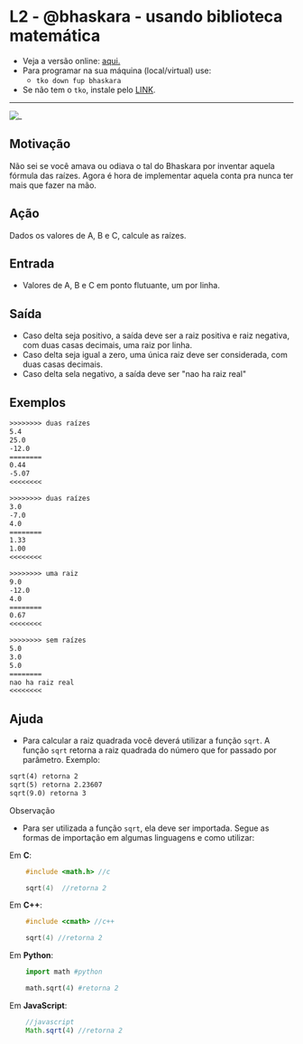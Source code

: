 # L2 - @bhaskara - usando biblioteca matemática

- Veja a versão online: [aqui.](https://github.com/qxcodefup/arcade/blob/master/base/bhaskara/Readme.md)
- Para programar na sua máquina (local/virtual) use:
  - `tko down fup bhaskara`
- Se não tem o `tko`, instale pelo [LINK](https://github.com/senapk/tko#tko).

---

![_](https://raw.githubusercontent.com/qxcodefup/arcade/master/base/bhaskara/cover.jpg)

## Motivação

Não sei se você amava ou odiava o tal do Bhaskara por inventar aquela fórmula das raízes. Agora é hora de implementar aquela conta pra nunca ter mais que fazer na mão.

## Ação

Dados os valores de A, B e C, calcule as raízes.

## Entrada

- Valores de A, B e C em ponto flutuante, um por linha.

## Saída

- Caso delta seja positivo, a saída deve ser a raiz positiva e raiz negativa, com duas casas decimais, uma raiz por linha.
- Caso delta seja igual a zero, uma única raiz deve ser considerada, com duas casas decimais.
- Caso delta sela negativo, a saída deve ser "nao ha raiz real"

## Exemplos

``` txt
>>>>>>>> duas raízes
5.4
25.0
-12.0
========
0.44
-5.07
<<<<<<<<

>>>>>>>> duas raízes
3.0
-7.0
4.0
========
1.33
1.00
<<<<<<<<

>>>>>>>> uma raiz
9.0
-12.0
4.0
========
0.67
<<<<<<<<

>>>>>>>> sem raízes
5.0
3.0
5.0
========
nao ha raiz real
<<<<<<<<
```

## Ajuda

- Para calcular a raiz quadrada você deverá utilizar a função `sqrt`. A função `sqrt` retorna a raiz quadrada do número que for passado por parâmetro. Exemplo:
  
```txt
sqrt(4) retorna 2    
sqrt(5) retorna 2.23607    
sqrt(9.0) retorna 3    
```

Observação

- Para ser utilizada a função `sqrt`, ela deve ser importada. Segue as formas de importação em algumas linguagens e como utilizar:

Em **C**:

``` c
    #include <math.h> //c

    sqrt(4)  //retorna 2
```


Em **C++**:

``` c++
    #include <cmath> //c++

    sqrt(4) //retorna 2 
```

Em **Python**:

``` python
    import math #python

    math.sqrt(4) #retorna 2 
```

Em **JavaScript**:

``` javascript
    //javascript
    Math.sqrt(4) //retorna 2 
```

